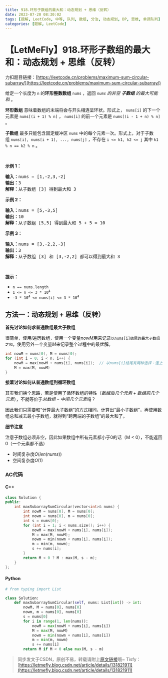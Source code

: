 ```yaml
---
title: 918.环形子数组的最大和：动态规划 + 思维（反转）
date: 2023-07-20 08:30:02
tags: [题解, LeetCode, 中等, 队列, 数组, 分治, 动态规划, DP, 思维, 单调队列]
categories: [题解, LeetCode]
---
```


# 【LetMeFly】918.环形子数组的最大和：动态规划 + 思维（反转）

力扣题目链接：[https://leetcode.cn/problems/maximum-sum-circular-subarray/](https://leetcode.cn/problems/maximum-sum-circular-subarray/)

<p>给定一个长度为 <code>n</code> 的<strong>环形整数数组</strong>&nbsp;<code>nums</code>&nbsp;，返回<em>&nbsp;<code>nums</code>&nbsp;的非空 <strong>子数组</strong> 的最大可能和&nbsp;</em>。</p>

<p><strong>环形数组</strong><em>&nbsp;</em>意味着数组的末端将会与开头相连呈环状。形式上， <code>nums[i]</code> 的下一个元素是 <code>nums[(i + 1) % n]</code> ， <code>nums[i]</code>&nbsp;的前一个元素是 <code>nums[(i - 1 + n) % n]</code> 。</p>

<p><strong>子数组</strong> 最多只能包含固定缓冲区&nbsp;<code>nums</code>&nbsp;中的每个元素一次。形式上，对于子数组&nbsp;<code>nums[i], nums[i + 1], ..., nums[j]</code>&nbsp;，不存在&nbsp;<code>i &lt;= k1, k2 &lt;= j</code>&nbsp;其中&nbsp;<code>k1 % n == k2 % n</code>&nbsp;。</p>

<p>&nbsp;</p>

<p><strong>示例 1：</strong></p>

<pre>
<strong>输入：</strong>nums = [1,-2,3,-2]
<strong>输出：</strong>3
<strong>解释：</strong>从子数组 [3] 得到最大和 3
</pre>

<p><strong>示例 2：</strong></p>

<pre>
<strong>输入：</strong>nums = [5,-3,5]
<strong>输出：</strong>10
<strong>解释：</strong>从子数组 [5,5] 得到最大和 5 + 5 = 10
</pre>

<p><strong>示例 3：</strong></p>

<pre>
<strong>输入：</strong>nums = [3,-2,2,-3]
<strong>输出：</strong>3
<strong>解释：</strong>从子数组 [3] 和 [3,-2,2] 都可以得到最大和 3
</pre>

<p>&nbsp;</p>

<p><strong>提示：</strong></p>

<ul>
	<li><code>n == nums.length</code></li>
	<li><code>1 &lt;= n &lt;= 3 * 10<sup>4</sup></code></li>
	<li><code>-3 * 10<sup>4</sup>&nbsp;&lt;= nums[i] &lt;= 3 * 10<sup>4</sup></code>​​​​​​​</li>
</ul>


    
## 方法一：动态规划 + 思维（反转）

**首先讨论如何求普通数组最大子数组**

很简单，使用$i$遍历数组，使用一个变量$nowM$用来记录```以nums[i]结尾的最大子数组之和```，使用另外一个变量$M$来记录整个过程中的最优解。

```cpp
int nowM = nums[0], M = nums[0];
for (int i = 0; i < n; i++) {
    nowM = max(nowM + nums[i], nums[i]);  // 以nums[i]结尾有两种选择：连上之前的数组 或 从nums[i]单独开始
	M = max(M, nowM)
}
```

**接着讨论如何从普通数组到循环数组**

其实我们换个思路，若是使用了循环数组的特性（$数组后几个元素 + 数组前几个元素$），不就等价于$总数组 - 中间几个元素$吗？

因此我们只需要和“计算最大子数组”的方式相同，计算出“最小子数组”，再使用数组总和减去最小子数组，就得到“跨两端的子数组”的最大和了。

**细节注意**

注意子数组必须非空，因此如果数组中所有元素都小于0的话（M < 0），不能返回0（一个元素都不选）

+ 时间复杂度$O(len(nums))$
+ 空间复杂度$O(1)$

### AC代码

#### C++

```cpp
class Solution {
public:
    int maxSubarraySumCircular(vector<int>& nums) {
        int nowM = nums[0], M = nums[0];
        int nowm = nums[0], m = nums[0];
        int s = nums[0];
        for (int i = 1; i < nums.size(); i++) {
            nowM = max(nowM + nums[i], nums[i]);
            M = max(M, nowM);
            nowm = min(nowm + nums[i], nums[i]);
            m = min(m, nowm);
            s += nums[i];
        }
        return M < 0 ? M : max(M, s - m);
    }
};
```

#### Python

```python
# from typing import List

class Solution:
    def maxSubarraySumCircular(self, nums: List[int]) -> int:
        nowM, M = nums[0], nums[0]
        nowm, m = nums[0], nums[0]
        s = nums[0]
        for i in range(1, len(nums)):
            nowM = max(nowM + nums[i], nums[i])
            M = max(M, nowM)
            nowm = min(nowm + nums[i], nums[i])
            m = min(m, nowm)
            s += nums[i]
        return M if M < 0 else max(M, s - m)
```

> 同步发文于CSDN，原创不易，转载请附上[原文链接](https://blog.letmefly.xyz/2023/07/20/LeetCode%200918.%E7%8E%AF%E5%BD%A2%E5%AD%90%E6%95%B0%E7%BB%84%E7%9A%84%E6%9C%80%E5%A4%A7%E5%92%8C/)哦~
> Tisfy：[https://letmefly.blog.csdn.net/article/details/131821911](https://letmefly.blog.csdn.net/article/details/131821911)
